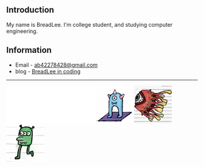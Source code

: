 
## Introduction
 My name is BreadLee. I'm college student, and studying computer engineering.

## Information
- Email - ab42278428@gmail.com
- blog - [BreadLee in coding](https://breadlee.tistory.com/)

<hr>
<img align="left" src="https://github.com/BreadLeee/BreadLeee/blob/main/Hello.gif" height="100x">
<img align="left" src="https://github.com/BreadLeee/BreadLeee/blob/main/Blue%233.png" height="100x">
<img align="left" src="https://github.com/BreadLeee/BreadLeee/blob/main/Red%233.jpeg" height="100x">
<img align="left" src="https://github.com/BreadLeee/BreadLeee/blob/main/Green%232.png" height="100x">

<!--
**Coryeo/Coryeo** is a ✨ _special_ ✨ repository because its `README.md` (this file) appears on your GitHub profile.

Here are some ideas to get you started:

- 🔭 I’m currently working on ...
- 🌱 I’m currently learning ...
- 👯 I’m looking to collaborate on ...
- 🤔 I’m looking for help with ...
- 💬 Ask me about ...
- 📫 How to reach me: ...
- 😄 Pronouns: ...
- ⚡ Fun fact: ...
-->
